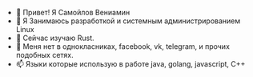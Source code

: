 - 👋 Привет! Я Самойлов Вениамин
- 👀 Я Занимаюсь разработкой и системным администрированием Linux
- 🌱 Сейчас изучаю Rust.
- 💞️ Меня нет в однокласниках, facebook, vk, telegram, и прочих подобных сетях. 
- 📫 Языки которые использую в работе java, golang, javascript, C++

<!---
VVSamoylov/VVSamoylov is a ✨ special ✨ repository because its `README.md` (this file) appears on your GitHub profile.
You can click the Preview link to take a look at your changes.
--->
